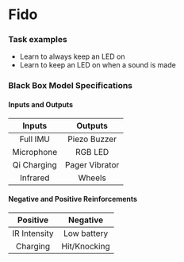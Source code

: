# Fido

### Task examples
 * Learn to always keep an LED on
 * Learn to keep an LED on when a sound is made
 

### Black Box Model Specifications

#### Inputs and Outputs

| Inputs       | Outputs         |
|:------------:|:---------------:|
| Full IMU     | Piezo Buzzer    |
| Microphone   | RGB LED         |
| Qi Charging  | Pager Vibrator  |
| Infrared     | Wheels          |

#### Negative and Positive Reinforcements

| Positive     | Negative     |
|:------------:|:------------:|
| IR Intensity | Low battery  |
| Charging     | Hit/Knocking |
